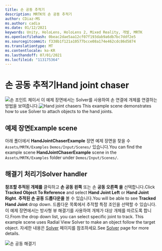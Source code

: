 ```yaml
---
title: 손 공동 추적기
description: MRTK의 손 공동 추적기
author: CDiaz-MS
ms.author: cadia
ms.date: 01/12/2021
keywords: Unity, HoloLens, HoloLens 2, Mixed Reality, 개발, MRTK
ms.openlocfilehash: 0beac2dae5aa12cf07f193dab9a6db7bc7ddf2e5
ms.sourcegitcommit: f338b1f121a10577bcce08a174e462cdc86d5874
ms.translationtype: MT
ms.contentlocale: ko-KR
ms.lasthandoff: 07/01/2021
ms.locfileid: "113175364"
---
```

# <a name="hand-joint-chaser"></a><span data-ttu-id="3d9d8-104">손 공동 추적기</span><span class="sxs-lookup"><span data-stu-id="3d9d8-104">Hand joint chaser</span></span>

<span data-ttu-id="3d9d8-105">![손 조인트 체이서 ](../images/hand-joint-chaser/MRTK_HandJointChaser_Main.jpg) 이 예제 장면에서는 Solver를 사용하여 손 연결에 개체를 연결하는 방법을 보여줍니다.</span><span class="sxs-lookup"><span data-stu-id="3d9d8-105">![Hand joint chasers](../images/hand-joint-chaser/MRTK_HandJointChaser_Main.jpg) This example scene demonstrates how to use Solver to attach objects to the hand joints.</span></span>

## <a name="example-scene"></a><span data-ttu-id="3d9d8-106">예제 장면</span><span class="sxs-lookup"><span data-stu-id="3d9d8-106">Example scene</span></span>

<span data-ttu-id="3d9d8-107">아래 폴더에서 **HandJointChaserExample** 장면 예제 장면을 찾을 수 `Assets/MRTK/Examples` `Demos/Input/Scenes/` 있습니다.</span><span class="sxs-lookup"><span data-stu-id="3d9d8-107">You can find the example scene **HandJointChaserExample** scene in the `Assets/MRTK/Examples` folder under `Demos/Input/Scenes/`.</span></span>

## <a name="solver-handler"></a><span data-ttu-id="3d9d8-108">해결기 처리기</span><span class="sxs-lookup"><span data-stu-id="3d9d8-108">Solver handler</span></span>

<span data-ttu-id="3d9d8-109">**참조할 추적된 개체를** 클릭하고 **손 공동 왼쪽** 또는 손 **공동 오른쪽 을** 선택합니다.</span><span class="sxs-lookup"><span data-stu-id="3d9d8-109">Click **Tracked Object To Reference** and select **Hand Joint Left** or **Hand Joint Right**.</span></span> <span data-ttu-id="3d9d8-110">**추적된 손 공동 드롭다운을** 볼 수 있습니다.</span><span class="sxs-lookup"><span data-stu-id="3d9d8-110">You will be able to see **Tracked Hand Joint** drop down.</span></span> <span data-ttu-id="3d9d8-111">드롭다운 목록에서 추적할 특정 조인을 선택할 수 있습니다. 이 예제 장면에서는 방사형 뷰 해결기를 사용하여 개체가 대상 개체를 따르도록 합니다.</span><span class="sxs-lookup"><span data-stu-id="3d9d8-111">From the drop down list, you can select specific joint to track. This example scene uses Radial View Solver to make an object follow the target object.</span></span> <span data-ttu-id="3d9d8-112">자세한 내용은 [Solver](../ux-building-blocks/solvers/solver.md) 페이지를 참조하세요.</span><span class="sxs-lookup"><span data-stu-id="3d9d8-112">See [Solver](../ux-building-blocks/solvers/solver.md) page for more details.</span></span>

![손 공동 해결기](../images/hand-joint-chaser/MRTK_Solver_HandJoint.jpg)
